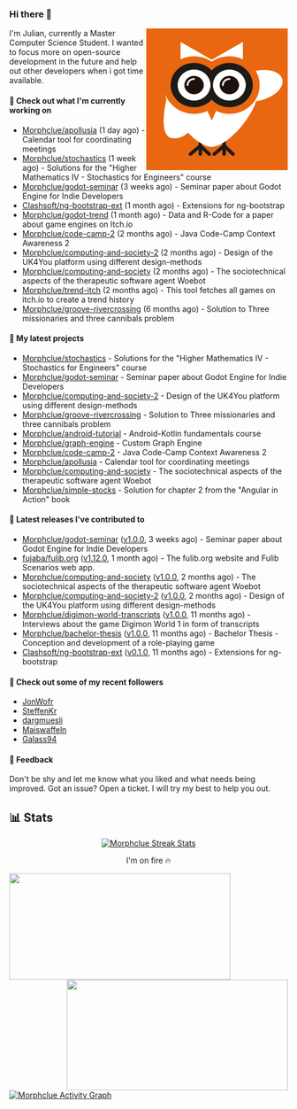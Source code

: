 ### Hi there 👋


<img align="right" src="https://github.com/Morphclue/Morphclue/blob/master/assets/animated-logo.gif" alt="Animated Logo" width="256" height="256" />
I'm Julian, currently a Master Computer Science Student. 
I wanted to focus more on open-source development in the future and help out other developers when i got time available.

#### 👷 Check out what I'm currently working on

- [Morphclue/apollusia](https://github.com/Morphclue/apollusia) (1 day ago) - Calendar tool for coordinating meetings
- [Morphclue/stochastics](https://github.com/Morphclue/stochastics) (1 week ago) - Solutions for the &#34;Higher Mathematics IV - Stochastics for Engineers&#34; course
- [Morphclue/godot-seminar](https://github.com/Morphclue/godot-seminar) (3 weeks ago) - Seminar paper about Godot Engine for Indie Developers
- [Clashsoft/ng-bootstrap-ext](https://github.com/Clashsoft/ng-bootstrap-ext) (1 month ago) - Extensions for ng-bootstrap
- [Morphclue/godot-trend](https://github.com/Morphclue/godot-trend) (1 month ago) - Data and R-Code for a paper about game engines on Itch.io
- [Morphclue/code-camp-2](https://github.com/Morphclue/code-camp-2) (2 months ago) - Java Code-Camp Context Awareness 2
- [Morphclue/computing-and-society-2](https://github.com/Morphclue/computing-and-society-2) (2 months ago) - Design of the UK4You platform using different design-methods
- [Morphclue/computing-and-society](https://github.com/Morphclue/computing-and-society) (2 months ago) - The sociotechnical aspects of the therapeutic software agent Woebot
- [Morphclue/trend-itch](https://github.com/Morphclue/trend-itch) (2 months ago) - This tool fetches all games on itch.io to create a trend history
- [Morphclue/groove-rivercrossing](https://github.com/Morphclue/groove-rivercrossing) (6 months ago) - Solution to Three missionaries and three cannibals problem 

#### 🌱 My latest projects

- [Morphclue/stochastics](https://github.com/Morphclue/stochastics) - Solutions for the &#34;Higher Mathematics IV - Stochastics for Engineers&#34; course
- [Morphclue/godot-seminar](https://github.com/Morphclue/godot-seminar) - Seminar paper about Godot Engine for Indie Developers
- [Morphclue/computing-and-society-2](https://github.com/Morphclue/computing-and-society-2) - Design of the UK4You platform using different design-methods
- [Morphclue/groove-rivercrossing](https://github.com/Morphclue/groove-rivercrossing) - Solution to Three missionaries and three cannibals problem 
- [Morphclue/android-tutorial](https://github.com/Morphclue/android-tutorial) - Android-Kotlin fundamentals course
- [Morphclue/graph-engine](https://github.com/Morphclue/graph-engine) - Custom Graph Engine
- [Morphclue/code-camp-2](https://github.com/Morphclue/code-camp-2) - Java Code-Camp Context Awareness 2
- [Morphclue/apollusia](https://github.com/Morphclue/apollusia) - Calendar tool for coordinating meetings
- [Morphclue/computing-and-society](https://github.com/Morphclue/computing-and-society) - The sociotechnical aspects of the therapeutic software agent Woebot
- [Morphclue/simple-stocks](https://github.com/Morphclue/simple-stocks) - Solution for chapter 2 from the &#34;Angular in Action&#34; book

#### 🔭 Latest releases I've contributed to

- [Morphclue/godot-seminar](https://github.com/Morphclue/godot-seminar) ([v1.0.0](https://github.com/Morphclue/godot-seminar/releases/tag/v1.0.0), 3 weeks ago) - Seminar paper about Godot Engine for Indie Developers
- [fujaba/fulib.org](https://github.com/fujaba/fulib.org) ([v1.12.0](https://github.com/fujaba/fulib.org/releases/tag/v1.12.0), 1 month ago) - The fulib.org website and Fulib Scenarios web app.
- [Morphclue/computing-and-society](https://github.com/Morphclue/computing-and-society) ([v1.0.0](https://github.com/Morphclue/computing-and-society/releases/tag/v1.0.0), 2 months ago) - The sociotechnical aspects of the therapeutic software agent Woebot
- [Morphclue/computing-and-society-2](https://github.com/Morphclue/computing-and-society-2) ([v1.0.0](https://github.com/Morphclue/computing-and-society-2/releases/tag/v1.0.0), 2 months ago) - Design of the UK4You platform using different design-methods
- [Morphclue/digimon-world-transcripts](https://github.com/Morphclue/digimon-world-transcripts) ([v1.0.0](https://github.com/Morphclue/digimon-world-transcripts/releases/tag/v1.0.0), 11 months ago) - Interviews about the game Digimon World 1 in form of transcripts
- [Morphclue/bachelor-thesis](https://github.com/Morphclue/bachelor-thesis) ([v1.0.0](https://github.com/Morphclue/bachelor-thesis/releases/tag/v1.0.0), 11 months ago) - Bachelor Thesis - Conception and development of a role-playing game
- [Clashsoft/ng-bootstrap-ext](https://github.com/Clashsoft/ng-bootstrap-ext) ([v0.1.0](https://github.com/Clashsoft/ng-bootstrap-ext/releases/tag/v0.1.0), 11 months ago) - Extensions for ng-bootstrap

#### 👯 Check out some of my recent followers

- [JonWofr](https://github.com/JonWofr)
- [SteffenKr](https://github.com/SteffenKr)
- [dargmuesli](https://github.com/dargmuesli)
- [Maiswaffeln](https://github.com/Maiswaffeln)
- [Galass94](https://github.com/Galass94)

#### 💬 Feedback
Don't be shy and let me know what you liked and what needs being improved. 
Got an issue? Open a ticket. I will try my best to help you out.

## 📊 Stats

<p align="center">
  <a href="https://github.com/DenverCoder1/github-readme-streak-stats">
    <img title="🔥 Streak Stats" alt="Morphclue Streak Stats" src="http://github-readme-streak-stats.herokuapp.com?user=Morphclue&theme=dark"/>
  </a>
  <p align="center">I'm on fire 🔥</p>
</p>


<a href="https://github.com/anuraghazra/github-readme-stats">
  <img align="left" 
  src="https://github-readme-stats.vercel.app/api?username=Morphclue&show_icons=true&theme=dark&count_private=true&icon_color=0075ff&include_all_commits=true&custom_title=Morphclue%27s+GitHub+Stats"
  height="192px" width="400px"/>
</a>
<a href="https://github.com/anuraghazra/github-readme-stats">
  <img align="right" src="https://github-readme-stats.vercel.app/api/wakatime?username=Morphclue&theme=dark&layout=compact&langs_count=10" height="200px" width="400px"/>
</a>



<a href="https://github.com/ashutosh00710/github-readme-activity-graph"><img alt="Morphclue Activity Graph" 
src="https://activity-graph.herokuapp.com/graph?username=Morphclue&bg_color=141414&color=FFFFFF&line=ea8204&point=c3c3c3&hide_border=true" /></a>
